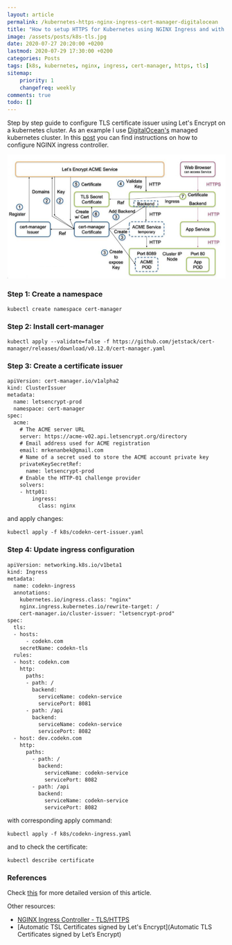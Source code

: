 ```yaml
---
layout: article
permalink: /kubernetes-https-nginx-ingress-cert-manager-digitalocean
title: "How to setup HTTPS for Kubernetes using NGINX Ingress and with Cert-Manager on DigitalOcean"
image: /assets/posts/k8s-tls.jpg
date: 2020-07-27 20:20:00 +0200
lastmod: 2020-07-29 17:30:00 +0200
categories: Posts
tags: [k8s, kubernetes, nginx, ingress, cert-manager, https, tls]
sitemap:
    priority: 1
    changefreq: weekly
comments: true
todo: []
---
```


Step by step guide to configure TLS certificate issuer using Let's Encrypt on a kubernetes cluster. As an example I use [DigitalOcean's](https://www.digitalocean.com/products/kubernetes/) managed kubernetes cluster. In this [post](https://kenanbek.github.io/digitalocean-kubernetes-nginx-ingress) you can find instructions on how to configure NGINX ingress controller.

![NGINX Ingress Controller](/assets/posts/k8s-tls.jpg)

### Step 1: Create a namespace

```
kubectl create namespace cert-manager
```

### Step 2: Install cert-manager

```
kubectl apply --validate=false -f https://github.com/jetstack/cert-manager/releases/download/v0.12.0/cert-manager.yaml
```

### Step 3: Create a certificate issuer

```
apiVersion: cert-manager.io/v1alpha2
kind: ClusterIssuer
metadata:
  name: letsencrypt-prod
  namespace: cert-manager
spec:
  acme:
    # The ACME server URL
    server: https://acme-v02.api.letsencrypt.org/directory
    # Email address used for ACME registration
    email: mrkenanbek@gmail.com
    # Name of a secret used to store the ACME account private key
    privateKeySecretRef:
      name: letsencrypt-prod
    # Enable the HTTP-01 challenge provider
    solvers:
    - http01:
        ingress:
          class: nginx

```

and apply changes:

```
kubectl apply -f k8s/codekn-cert-issuer.yaml
```

### Step 4: Update ingress configuration

```
apiVersion: networking.k8s.io/v1beta1
kind: Ingress
metadata:
  name: codekn-ingress
  annotations:
    kubernetes.io/ingress.class: "nginx"
    nginx.ingress.kubernetes.io/rewrite-target: /
    cert-manager.io/cluster-issuer: "letsencrypt-prod"
spec:
  tls:
  - hosts:
      - codekn.com
    secretName: codekn-tls
  rules:
  - host: codekn.com
    http:
      paths:
      - path: /
        backend:
          serviceName: codekn-service
          servicePort: 8081
      - path: /api
        backend:
          serviceName: codekn-service
          servicePort: 8082
  - host: dev.codekn.com
    http:
      paths:
        - path: /
          backend:
            serviceName: codekn-service
            servicePort: 8082
        - path: /api
          backend:
            serviceName: codekn-service
            servicePort: 8082
```

with corresponding apply command:

```
kubectl apply -f k8s/codekn-ingress.yaml
```

and to check the certificate:

```
kubectl describe certificate
```

### References

Check [this](https://www.digitalocean.com/community/tutorials/how-to-set-up-an-nginx-ingress-with-cert-manager-on-digitalocean-kubernetes) for more detailed version of this article.

Other resources:

- [NGINX Ingress Controller - TLS/HTTPS](https://kubernetes.github.io/ingress-nginx/user-guide/tls/#tlshttps)
- [Automatic TSL Certificates signed by Let's Encrypt](Automatic TLS Certificates signed by Let’s Encrypt)
